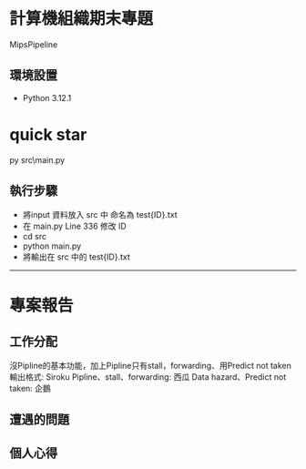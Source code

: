 # 計算機組織期末專題

MipsPipeline

## 環境設置

- Python 3.12.1

# quick star

py src\main.py

## 執行步驟

- 將input 資料放入 src 中 命名為 test{ID}.txt
- 在 main.py Line 336 修改 ID
- cd src
- python main.py
- 將輸出在 src 中的 test{ID}.txt

---

# 專案報告

## 工作分配

沒Pipline的基本功能，加上Pipline只有stall，forwarding、用Predict not taken
輸出格式: Siroku
Pipline、stall、forwarding: 西瓜
Data hazard、Predict not taken: 企鵝

## 遭遇的問題

## 個人心得
